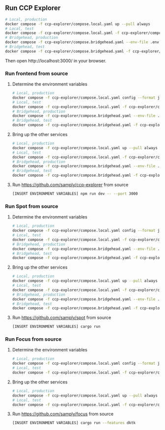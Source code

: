 ## Run CCP Explorer

```bash
# Local, production
docker compose -f ccp-explorer/compose.local.yaml up --pull always
# Local, test
docker compose -f ccp-explorer/compose.local.yaml -f ccp-explorer/compose.local.test.yaml up --pull always
# Bridgehead, production
docker compose -f ccp-explorer/compose.bridgehead.yaml --env-file .env.beam up --pull always
# Bridgehead, test
docker compose -f ccp-explorer/compose.bridgehead.yaml -f ccp-explorer/compose.bridgehead.test.yaml --env-file .env.beam up --pull always
```

Then open http://localhost:3000/ in your browser.

### Run frontend from source

1.  Determine the environment variables
    ```bash
    # Local, production
    docker compose -f ccp-explorer/compose.local.yaml config --format json | ./getenv ccp-explorer
    # Local, test
    docker compose -f ccp-explorer/compose.local.yaml -f ccp-explorer/compose.local.test.yaml config --format json | ./getenv ccp-explorer
    # Bridgehead, production
    docker compose -f ccp-explorer/compose.bridgehead.yaml --env-file .env.beam config --format json | ./getenv ccp-explorer
    # Bridgehead, test
    docker compose -f ccp-explorer/compose.bridgehead.yaml -f ccp-explorer/compose.bridgehead.test.yaml --env-file .env.beam config --format json | ./getenv ccp-explorer
    ```

2.  Bring up the other services
    ```bash
    # Local, production
    docker compose -f ccp-explorer/compose.local.yaml up --pull always --scale ccp-explorer=0
    # Local, test
    docker compose -f ccp-explorer/compose.local.yaml -f ccp-explorer/compose.local.test.yaml up --pull always --scale ccp-explorer=0
    # Bridgehead, production
    docker compose -f ccp-explorer/compose.bridgehead.yaml --env-file .env.beam up --pull always --scale ccp-explorer=0
    # Bridgehead, test
    docker compose -f ccp-explorer/compose.bridgehead.yaml -f ccp-explorer/compose.bridgehead.test.yaml --env-file .env.beam up --pull always --scale ccp-explorer=0
    ```

3.  Run https://github.com/samply/ccp-explorer from source
    ```bash
    [INSERT ENVIRONMENT VARIABLES] npm run dev -- --port 3000
    ```

### Run Spot from source

1.  Determine the environment variables
    ```bash
    # Local, production
    docker compose -f ccp-explorer/compose.local.yaml config --format json | ./getenv spot
    # Local, test
    docker compose -f ccp-explorer/compose.local.yaml -f ccp-explorer/compose.local.test.yaml config --format json | ./getenv spot
    # Bridgehead, production
    docker compose -f ccp-explorer/compose.bridgehead.yaml --env-file .env.beam config --format json | ./getenv spot
    # Bridgehead, test
    docker compose -f ccp-explorer/compose.bridgehead.yaml -f ccp-explorer/compose.bridgehead.test.yaml --env-file .env.beam config --format json | ./getenv spot
    ```

2.  Bring up the other services
    ```bash
    # Local, production
    docker compose -f ccp-explorer/compose.local.yaml up --pull always --scale spot=0
    # Local, test
    docker compose -f ccp-explorer/compose.local.yaml -f ccp-explorer/compose.local.test.yaml up --pull always --scale spot=0
    # Bridgehead, production
    docker compose -f ccp-explorer/compose.bridgehead.yaml --env-file .env.beam up --pull always --scale spot=0
    # Bridgehead, test
    docker compose -f ccp-explorer/compose.bridgehead.yaml -f ccp-explorer/compose.bridgehead.test.yaml --env-file .env.beam up --pull always --scale spot=0
    ```

3.  Run https://github.com/samply/spot from source
    ```bash
    [INSERT ENVIRONMENT VARIABLES] cargo run
    ```

### Run Focus from source

1.  Determine the environment variables
    ```bash
    # Local, production
    docker compose -f ccp-explorer/compose.local.yaml config --format json | ./getenv focus
    # Local, test
    docker compose -f ccp-explorer/compose.local.yaml -f ccp-explorer/compose.local.test.yaml config --format json | ./getenv focus
    ```

2.  Bring up the other services
    ```bash
    # Local, production
    docker compose -f ccp-explorer/compose.local.yaml up --pull always --scale focus=0
    # Local, test
    docker compose -f ccp-explorer/compose.local.yaml -f ccp-explorer/compose.local.test.yaml up --pull always --scale focus=0
    ```

3.  Run https://github.com/samply/focus from source
    ```bash
    [INSERT ENVIRONMENT VARIABLES] cargo run --features dktk
    ```
